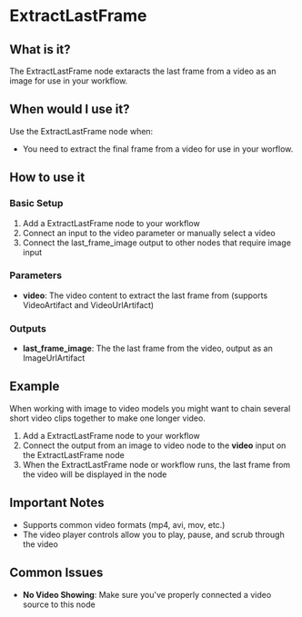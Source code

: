 # ExtractLastFrame

## What is it?

The ExtractLastFrame node extaracts the last frame from a video as an image for use in your workflow.

## When would I use it?

Use the ExtractLastFrame node when:

- You need to extract the final frame from a video for use in your worflow. 

## How to use it

### Basic Setup

1. Add a ExtractLastFrame node to your workflow
1. Connect an input to the video parameter or manually select a video
1. Connect the last_frame_image output to other nodes that require image input

### Parameters

- **video**: The video content to extract the last frame from (supports VideoArtifact and VideoUrlArtifact)

### Outputs

- **last_frame_image**: The the last frame from the video, output as an ImageUrlArtifact

## Example

When working with image to video models you might want to chain several short video clips together to make one longer video.

1. Add a ExtractLastFrame node to your workflow
1. Connect the output from an image to video node to the **video** input on the ExtractLastFrame node
1. When the ExtractLastFrame node or workflow runs, the last frame from the video will be displayed in the node

## Important Notes

- Supports common video formats (mp4, avi, mov, etc.)
- The video player controls allow you to play, pause, and scrub through the video

## Common Issues

- **No Video Showing**: Make sure you've properly connected a video source to this node
